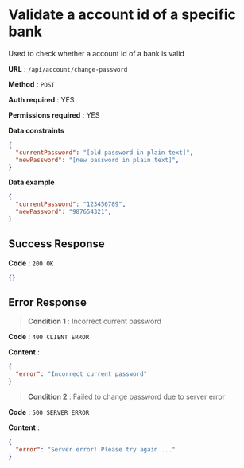 # Validate a account id of a specific bank

Used to check whether a account id of a bank is valid

**URL** : `/api/account/change-password`

**Method** : `POST`

**Auth required** : YES

**Permissions required** : YES

**Data constraints**

```json
{
  "currentPassword": "[old password in plain text]",
  "newPassword": "[new password in plain text]",
}
```

**Data example**

```json
{
  "currentPassword": "123456789",
  "newPassword": "987654321",
}
```

## Success Response

**Code** : `200 OK`
```json
{}
```


## Error Response

>**Condition 1** : Incorrect current password

**Code** : `400 CLIENT ERROR`

**Content** :

```json
{
  "error": "Incorrect current password"
}
```

>**Condition 2** : Failed to change password due to server error

**Code** : `500 SERVER ERROR`

**Content** :

```json
{
  "error": "Server error! Please try again ..."
}
```
